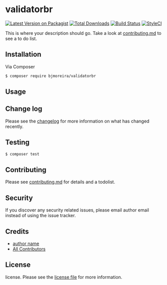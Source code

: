 # validatorbr

[![Latest Version on Packagist][ico-version]][link-packagist]
[![Total Downloads][ico-downloads]][link-downloads]
[![Build Status][ico-travis]][link-travis]
[![StyleCI][ico-styleci]][link-styleci]

This is where your description should go. Take a look at [contributing.md](contributing.md) to see a to do list.

## Installation

Via Composer

``` bash
$ composer require bjmoreira/validatorbr
```

## Usage

## Change log

Please see the [changelog](changelog.md) for more information on what has changed recently.

## Testing

``` bash
$ composer test
```

## Contributing

Please see [contributing.md](contributing.md) for details and a todolist.

## Security

If you discover any security related issues, please email author email instead of using the issue tracker.

## Credits

- [author name][link-author]
- [All Contributors][link-contributors]

## License

license. Please see the [license file](license.md) for more information.

[ico-version]: https://img.shields.io/packagist/v/bjomoreira/validatorbr.svg?style=flat-square
[ico-downloads]: https://img.shields.io/packagist/dt/bjomoreira/validatorbr.svg?style=flat-square
[ico-travis]: https://img.shields.io/travis/bjomoreira/validatorbr/master.svg?style=flat-square
[ico-styleci]: https://styleci.io/repos/12345678/shield

[link-packagist]: https://packagist.org/packages/bjomoreira/validatorbr
[link-downloads]: https://packagist.org/packages/bjomoreira/validatorbr
[link-travis]: https://travis-ci.org/bjomoreira/validatorbr
[link-styleci]: https://styleci.io/repos/12345678
[link-author]: https://github.com/bjomoreira
[link-contributors]: ../../contributors
